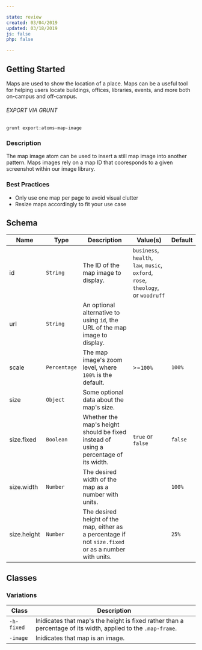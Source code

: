 ```yaml
---

state: review
created: 03/04/2019
updated: 03/18/2019
js: false
php: false

---
```


## Getting Started

Maps are used to show the location of a place. Maps can be a useful tool for helping users locate buildings, offices, libraries, events, and more both on-campus and off-campus.

###### EXPORT VIA GRUNT

```
grunt export:atoms-map-image
```


### Description

The map image atom can be used to insert a still map image into another pattern. Maps images rely on a map ID that cooresponds to a given screenshot within our image library.


### Best Practices

- Only use one map per page to avoid visual clutter
- Resize maps accordingly to fit your use case


## Schema

| Name        | Type          | Description                                                                                           | Value(s)            | Default   |
|-------------|---------------|-------------------------------------------------------------------------------------------------------|---------------------|-----------|
| id          | `String`      | The ID of the map image to display.                                                                   | `business`, `health`, `law`, `music`, `oxford`, `rose`, `theology`, or `woodruff` |           |
| url         | `String`      | An optional alternative to using `id`, the URL of the map image to display.                           |                     |           |
| scale       | `Percentage`  | The map image's zoom level, where `100%` is the default.                                              | >=`100%`            | `100%`    |
| size        | `Object`      | Some optional data about the map's size.                                                              |                     |           |
| size.fixed  | `Boolean`     | Whether the map's height should be fixed instead of using a percentage of its width.                  | `true` or `false`   | `false`   |
| size.width  | `Number`      | The desired width of the map as a number with units.                                                  |                     | `100%`    |
| size.height | `Number`      | The desired height of the map, either as a percentage if not `size.fixed` or as a number with units.  |                     | `25%`     |


## Classes

### Variations

| Class       | Description                                                                                                   |
|-------------|---------------------------------------------------------------------------------------------------------------|
| `-h-fixed`  | Inidicates that map's the height is fixed rather than a percentage of its width, applied to the `.map-frame`. |
| `-image`    | Inidicates that map is an image.                                                                              |
